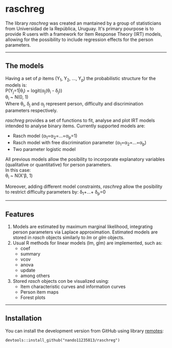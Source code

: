 # raschreg

The library _raschreg_ was created an mantained by a group of statisticians from Universidad de la República, Uruguay. It's primary pourpose is to provide R users with a framework for Item Response Theory (IRT) models, allowing for the possibility to include regression effects for the person parameters.   
***
## The models
Having a set of _p_ items (Y<sub>1</sub>, Y<sub>2</sub>, ..., Y<sub>p</sub>) the probabilistic structure for the models is:   
P(Y<sub>j</sub>=1|&theta;<sub>i</sub>) = logit(&alpha;<sub>j</sub>(&theta;<sub>i</sub> - &delta;<sub>j</sub>))   
&theta;<sub>i</sub> ~ N(0, 1)   
Where &theta;<sub>i</sub>, &delta;<sub>j</sub> and &alpha;<sub>j</sub> represent person, difficulty and discrimination parameters respectively.

_raschreg_ provides a set of functions to fit, analyse and plot IRT models intended to analyse binary items. Currently supported models are:   
* Rasch model (&alpha;<sub>1</sub>=&alpha;<sub>2</sub>=...=&alpha;<sub>p</sub>=1)
* Rasch model with free discrimination parameter (&alpha;<sub>1</sub>=&alpha;<sub>2</sub>=...=&alpha;<sub>p</sub>)
* Two parameter logistic model   

All previous models allow the posibility to incorporate explanatory variables (qualitative or quantitative) for person parameters.   
In this case:   
&theta;<sub>i</sub> ~ N(X'&beta;, 1)   

Moreover, adding different model constraints, _raschreg_ allow the posibility to restrict difficulty parameters by: &delta;<sub>1</sub>+...+ &delta;<sub>p</sub>=0
***
## Features
1. Models are estimated by maximum marginal likelihood, integrating person parameters via Laplace approximation. Estimated models are stored in _rasch_ objects similarly to _lm_ or _glm_ objects.   
2. Usual R methods for linear models (lm, glm) are implemented, such as:   
    * coef
    * summary
    * vcov
    * anova
    * update
    * among others
3. Stored _rasch_ objects con be visualized using:
    * Item characteristic curves and information curves
    * Person item maps
    * Forest plots
***
## Installation
You can install the development version from GitHub using library [remotes](https://cran.r-project.org/web/packages/remotes/index.html):   
```{r }
devtools::install_github("nando11235813/raschreg")
```
